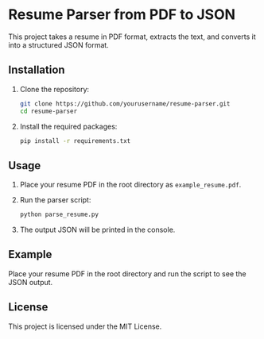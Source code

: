 # Resume Parser from PDF to JSON

This project takes a resume in PDF format, extracts the text, and converts it into a structured JSON format.

## Installation

1. Clone the repository:
    ```sh
    git clone https://github.com/yourusername/resume-parser.git
    cd resume-parser
    ```

2. Install the required packages:
    ```sh
    pip install -r requirements.txt
    ```

## Usage

1. Place your resume PDF in the root directory as `example_resume.pdf`.

2. Run the parser script:
    ```sh
    python parse_resume.py
    ```

3. The output JSON will be printed in the console.

## Example
Place your resume PDF in the root directory and run the script to see the JSON output.

## License
This project is licensed under the MIT License.
